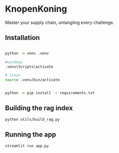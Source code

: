 # KnopenKoning
Master your supply chain, untangling every challenge.



## Installation
```bash

python -m venv .venv    

#windows
.venv\Scripts\activate  

# linux
source .venv/bin/activate


python -m pip install -r requirements.txt
``` 


## Building the rag index
```bash
python utils/build_rag.py
```


## Running the app
```bash
streamlit run app.py
```
